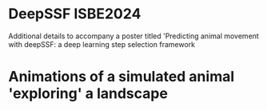 # DeepSSF ISBE2024
Additional details to accompany a poster titled 'Predicting animal movement with deepSSF: a deep learning step selection framework

# Animations of a simulated animal 'exploring' a landscape

